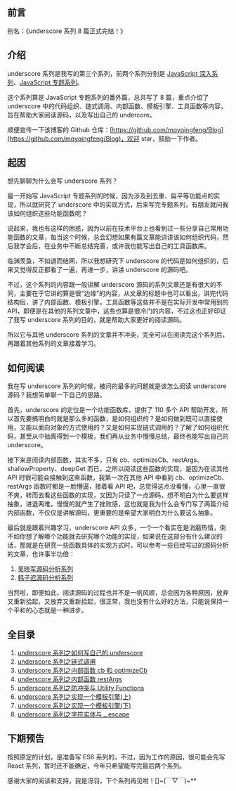 ## 前言

别名：《underscore 系列 8 篇正式完结！》

## 介绍

underscore 系列是我写的第三个系列，前两个系列分别是 [JavaScript 深入系列](https://github.com/mqyqingfeng/Blog/issues/17)、[JavaScript 专题系列](https://github.com/mqyqingfeng/Blog/issues/53)。

这个系列算是 JavaScript 专题系列的番外篇，总共写了 8 篇，重点介绍了 underscore 中的代码组织、链式调用、内部函数、模板引擎、工具函数等内容，旨在帮助大家阅读源码，以及写出自己的 undercore。

顺便宣传一下该博客的 Github 仓库：[https://github.com/mqyqingfeng/Blog](https://github.com/mqyqingfeng/Blog)，欢迎 star，鼓励一下作者。

## 起因

想先聊聊为什么会写 underscore 系列？

最一开始写 JavaScript 专题系列的时候，因为涉及到去重、扁平等功能点的实现，所以就研究了 underscore 中的实现方式，后来写完专题系列，有朋友就问我该如何组织这些功能函数呢？

说起来，我也有这样的困惑，因为以前在技术平台上也看到过一些分享自己常用功能函数的文章，每当这个时候，总会幻想如果有篇文章能讲讲该如何组织代码，然后我学会后，在业务中不断总结完善，或许我也能写出自己的工具函数库。

临渊羡鱼，不如退而结网，所以我想研究下 underscore 的代码是如何组织的，后来又觉得反正都看了一遍，再进一步，讲讲 underscore 的源码吧。

不过，这个系列的内容跟一般讲解 underscore 源码的系列文章还是有很大的不同，主要在于它讲的算是很"边缘"的内容，从文章的标题中也可以看出，讲完代码结构后，讲了内部函数、模板引擎，工具函数等这些并不是在实际开发中常用到的 API，即便是在其他的系列文章中，这些也算是很冷门的内容，不过这也正好印证了我写 underscore 系列的目的，就是帮助大家更好的阅读源码。

所以它与其他 underscore 系列的文章并不冲突，完全可以在阅读完这个系列后，再跟着其他系列的文章接着学习。

## 如何阅读

我在写 underscore 系列的时候，被问的最多的问题就是该怎么阅读 underscore 源码？我想简单聊一下自己的思路。

首先，underscore 的定位是一个功能函数库，提供了 110 多个 API 帮助开发，所以首先要搞明白的就是那么多的函数，是如何组织的？是如何做到既可以直接使用，又能以面向对象的方式使用的？又是如何实现链式调用的？了解了如何组织代码，甚至从中抽离得到一个模板，我们再从业务中慢慢总结，最终也能写出自己的 underscore。

接下来是阅读内部函数，其实不多，只有 cb、optimizeCb、restArgs、shallowProperty、deepGet 而已，之所以阅读这些函数的实现，是因为在读其他 API 时很可能会接触到这些函数，我第一次在其他 API 中看到 cb、optimizeCb、restArgs 函数时都是一脸懵逼，接着看 API 吧，总觉得这点没看懂，心里一直很不爽，转而去看这些函数的实现，又因为只读了一点源码，想不明白为什么要这样抽象，进退两难，慢慢的就产生了挫败感，这也就是我为什么会专门写了两篇介绍内部函数，不仅仅是讲解源码，更重要的是希望大家明白为什么要这么抽象。

最后就是跟着兴趣学习，underscore API 众多，一个一个看实在是消磨热情，倒不如你想了解哪个功能就去研究哪个功能的实现，如果说在这部分有什么建议的话，那就是在研究一些函数具体的实现方式时，可以参考一些已经写过的源码分析的文章，也许事半功倍：

1. [吴晓军源码分析系列](https://www.gitbook.com/book/yoyoyohamapi/undersercore-analysis/details)
2. [韩子迟源码分析系列](https://github.com/hanzichi/underscore-analysis)

当然啦，即便如此，阅读源码的过程也并不是一帆风顺，总会因为各种原因，放弃又重新拾起，又放弃又重新拾起，很正常，我也没有什么好的方法，只能说保持一个平和的心态就是一种进步。

## 全目录

1. [underscore 系列之如何写自己的 underscore](https://github.com/mqyqingfeng/Blog/issues/56)
2. [underscore 系列之链式调用](https://github.com/mqyqingfeng/Blog/issues/57)
3. [underscore 系列之内部函数 cb 和 optimizeCb](https://github.com/mqyqingfeng/Blog/issues/58)
4. [underscore 系列之内部函数 restArgs](https://github.com/mqyqingfeng/Blog/issues/60)
5. [underscore 系列之防冲突与 Utility Functions](https://github.com/mqyqingfeng/Blog/issues/62)
6. [underscore 系列之实现一个模板引擎(上)](https://github.com/mqyqingfeng/Blog/issues/63)
7. [underscore 系列之实现一个模板引擎(下)](https://github.com/mqyqingfeng/Blog/issues/70)
8. [underscore 系列之字符实体与 _.escape](https://github.com/mqyqingfeng/Blog/issues/77)

## 下期预告

按照原定的计划，是准备写 ES6 系列的，不过，因为工作的原因，很可能会先写 React 系列，暂时还不能确定，今年只希望能写完最后两个系列。

感谢大家的阅读和支持，我是冴羽，下个系列再见啦！[]\~(￣▽￣)\~**
